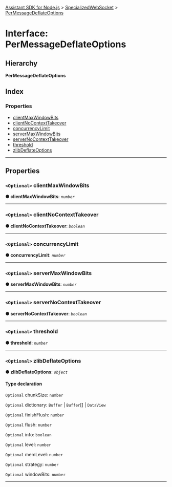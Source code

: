 [Assistant SDK for Node.js](../README.md) > [SpecializedWebSocket](../classes/specializedwebsocket.md) > [PerMessageDeflateOptions](../interfaces/specializedwebsocket.permessagedeflateoptions.md)

# Interface: PerMessageDeflateOptions

## Hierarchy

**PerMessageDeflateOptions**

## Index

### Properties

* [clientMaxWindowBits](specializedwebsocket.permessagedeflateoptions.md#clientmaxwindowbits)
* [clientNoContextTakeover](specializedwebsocket.permessagedeflateoptions.md#clientnocontexttakeover)
* [concurrencyLimit](specializedwebsocket.permessagedeflateoptions.md#concurrencylimit)
* [serverMaxWindowBits](specializedwebsocket.permessagedeflateoptions.md#servermaxwindowbits)
* [serverNoContextTakeover](specializedwebsocket.permessagedeflateoptions.md#servernocontexttakeover)
* [threshold](specializedwebsocket.permessagedeflateoptions.md#threshold)
* [zlibDeflateOptions](specializedwebsocket.permessagedeflateoptions.md#zlibdeflateoptions)

---

## Properties

<a id="clientmaxwindowbits"></a>

### `<Optional>` clientMaxWindowBits

**● clientMaxWindowBits**: *`number`*

___
<a id="clientnocontexttakeover"></a>

### `<Optional>` clientNoContextTakeover

**● clientNoContextTakeover**: *`boolean`*

___
<a id="concurrencylimit"></a>

### `<Optional>` concurrencyLimit

**● concurrencyLimit**: *`number`*

___
<a id="servermaxwindowbits"></a>

### `<Optional>` serverMaxWindowBits

**● serverMaxWindowBits**: *`number`*

___
<a id="servernocontexttakeover"></a>

### `<Optional>` serverNoContextTakeover

**● serverNoContextTakeover**: *`boolean`*

___
<a id="threshold"></a>

### `<Optional>` threshold

**● threshold**: *`number`*

___
<a id="zlibdeflateoptions"></a>

### `<Optional>` zlibDeflateOptions

**● zlibDeflateOptions**: *`object`*

#### Type declaration

`Optional`  chunkSize: `number`

`Optional`  dictionary: `Buffer` | `Buffer`[] | `DataView`

`Optional`  finishFlush: `number`

`Optional`  flush: `number`

`Optional`  info: `boolean`

`Optional`  level: `number`

`Optional`  memLevel: `number`

`Optional`  strategy: `number`

`Optional`  windowBits: `number`

___

